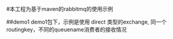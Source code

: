 #本工程为基于maven的rabbitmq的使用示例

##demo1
demo1包下，示例是使用 direct 类型的exchange, 同一个routingkey，不同的queuename消费者的接收情况